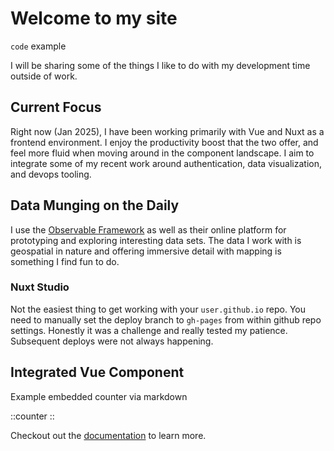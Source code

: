 # Welcome to my site

`code` example

I will be sharing some of the things I like to do with my development time outside of work.

## Current Focus

Right now (Jan 2025), I have been working primarily with Vue and Nuxt as a frontend environment. I enjoy the productivity boost that the two offer, and feel more fluid when moving around in the component landscape. I aim to integrate some of my recent work around authentication, data visualization, and devops tooling.

## Data Munging on the Daily

I use the [Observable Framework](https://observablehq.com) as well as their online platform for prototyping and exploring interesting data sets. The data I work with is geospatial in nature and offering immersive detail with mapping is something I find fun to do.

### Nuxt Studio

Not the easiest thing to get working with your `user.github.io` repo. You need to manually set the deploy branch to `gh-pages` from within github repo settings. Honestly it was a challenge and really tested my patience. Subsequent deploys were not always happening.

## Integrated Vue Component

Example embedded counter via markdown

::counter
::

Checkout out the [documentation](https://content.nuxt.com/docs/getting-started) to learn more.
